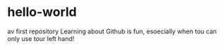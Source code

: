 # hello-world
av first repository 
Learning about Github is fun, esoecially when tou can only use tour left hand!
